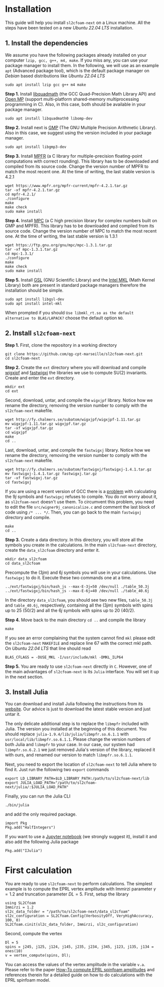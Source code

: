# Installation

This guide will help you install `sl2cfoam-next` on a Linux machine. All the steps have been tested on a new _Ubuntu 22.04 LTS_ installation.

## 1. Install the dependencies

We assume you have the following packages already installed on your computer `lzip, gcc, g++, m4, make`. If you miss any, you can use your package manager to install them. In the following, we will use as an example `apt` (Advanced package tool), which is the default package manager on _Debian_ based distributions like _Ubuntu 22.04 LTS_

```[bash]
sudo apt install lzip gcc g++ m4 make
```

**Step 1.** Install [libquadmath](https://gcc.gnu.org/onlinedocs/libquadmath/) (the GCC Quad-Precision Math Library API) and [Open MP](https://www.openmp.org/) (support multi-platform shared-memory multiprocessing programming in C). Also, in this case, both should be available in your package manager.

```[bash]
sudo apt install libquadmath0 libomp-dev
```

**Step 2.** Install next is [GMP](https://gmplib.org) (The GNU Multiple Precision Arithmetic Library). Also in this case, we suggest using the version included in your package manager.

```[bash]
sudo apt install libgmp3-dev
```

**Step 3.** Install [MPFR](https://www.mpfr.org/) (a C library for multiple-precision floating-point computations with correct rounding). This library has to be downloaded and compiled from its source code. Change the version number of MPFR to match the most recent one. At the time of writing, the last stable version is 4.2.1

```[bash]
wget https://www.mpfr.org/mpfr-current/mpfr-4.2.1.tar.gz
tar -xf mpfr-4.2.1.tar.gz
cd mpfr-4.2.1/
./configure
make
make check
sudo make install
```

**Step 4.** Install [MPC](http://www.multiprecision.org/mpc/) (a C high precision library for complex numbers built on GMP and MPFR). This library has to be downloaded and compiled from its source code. Change the version number of MPC to match the most recent one. At the time of writing, the last stable version is 1.3.1

```[bash]
wget https://ftp.gnu.org/gnu/mpc/mpc-1.3.1.tar.gz
tar -xf mpc-1.3.1.tar.gz
cd mpc-1.3.1/
./configure
make
make check
sudo make install
```

**Step 5.** Install [GSL](https://www.gnu.org/software/gsl/) (GNU Scientific Library) and the [Intel MKL](https://www.intel.com/content/www/us/en/developer/tools/oneapi/onemkl.html) (Math Kernel Library) both are present in standard package managers therefore the installation should be simple.

```[bash]
sudo apt install libgsl-dev
sudo apt install intel-mkl
```

When prompted if you should `Use libmkl_rt.so as the default alternative to BLAS/LAPACK?` choose the default option `NO`.

##  2. Install `sl2cfoam-next`

**Step 1.** First, clone the repository in a working directory

```[bash]
git clone https://github.com/qg-cpt-marseille/sl2cfoam-next.git
cd sl2cfoam-next
```

**Step 2.** Create the `ext` directory where you will download and compile [wigxjpf](http://fy.chalmers.se/subatom/wigxjpf) and [fastwigxj](http://fy.chalmers.se/subatom/fastwigxj) the libraries we use to compute SU(2) invariants. Create and enter the `ext` directory.

```[bash]
mkdir ext
cd ext
```

Second, download, untar, and compile the `wigxjpf` library. Notice how we rename the directory, removing the version number to comply with the `sl2cfoam-next` makefile.

```
wget http://fy.chalmers.se/subatom/wigxjpf/wigxjpf-1.11.tar.gz
mv wigxjpf-1.11.tar.gz wigxjpf.tar.gz
tar -xf wigxjpf.tar.gz
cd wigxjpf
make
cd ..
```

Last, download, untar, and compile the `fastwigxj` library. Notice how we rename the directory, removing the version number to comply with the `sl2cfoam-next` makefile.

```[bash]
wget http://fy.chalmers.se/subatom/fastwigxj/fastwigxj-1.4.1.tar.gz
mv fastwigxj-1.4.1.tar.gz fastwigxj.tar.gz
tar -xf fastwigxj.tar.gz
cd fastwigxj
```

If you are using a recent version of GCC there is a [problem](http://fy.chalmers.se/subatom/fastwigxj/CHANGELOG) with calculating the ${9j}$ symbols and `fastwigxj` refuses to compile. You do not worry about it, as `sl2cfoam-next` doesn't use them. To circumvent this problem, you need to edit the file `src/wigner9j_canonicalize.c` and comment the last block of code using `/* ... */`. 
Then, you can go back to the main `fastwigxj` directory and compile.

```[bash]
make
cd ..
```

**Step 3.** Create a data directory. In this directory, you will store all the symbols you create in the calculations. In the main `sl2cfoam-next` directory, create the `data_sl2cfoam` directory and enter it.

```[bash]
mkdir data_sl2cfoam
cd data_sl2cfoam
```

Precompute the $(3jm)$ and ${6j}$ symbols you will use in your calculations. Use `fastwigxj` to do it. Execute these two commands one at a time.

```[bash]
../ext/fastwigxj/bin/hash_js --max-E-3j=50 /dev/null ./table_50.3j
../ext/fastwigxj/bin/hash_js --max-E-6j=40 /dev/null ./table_40.6j
```

In the directory `data_sl2cfoam`, you should see two new files, `table_50.3j` and `table_40.6j`, respectively, containing all the $(3jm)$ symbols with spins up to 25 (50/2) and all the ${6j}$ symbols with spins up to 20 (40/2).

**Step 4.** Move back to the main directory `cd ..` and compile the library

```[bash]
make
```

If you see an error complaining that the system cannot find `mkl` please edit the `sl2cfoam-next` `MAKEFILE` and replace line 67 with the correct mkl path. On _Ubuntu 22.04 LTS_ that line should read

```[txt]
BLAS_CFLAGS = -DUSE_MKL -I/usr/include/mkl -DMKL_ILP64
```

**Step 5.** You are ready to use `sl2cfoam-next` directly in `C`. However, one of the main advantages of `sl2cfoam-next` is its `Julia` interface. You will set it up in the next section.

##  3. Install Julia

You can download and install Julia following the instructions from its [website](https://julialang.org/downloads/). Our advice is just to download the latest stable version and just untar it.

The only delicate additional step is to replace the `libmpfr` included with Julia. The version you installed at the beginning of this document. You should replace `julia-1.9.4/lib/julia/libmpfr.so.6.1.1` with `usr/local/lib/libmpfr.so.6.1.1`. Please change the version numbers of both Julia and `libmpfr` to your case. 
In our case, our system had `libmpfr.so.6.2.1` we just removed Julia's version of the library, replaced it with ours, and renamed our version to match `libmpfr.so.6.1.1`.

Next, you need to export the location of `sl2cfoam-next` to tell Julia where to find it. Just run the following two `export` commands

```[bash]
export LD_LIBRARY_PATH=$LD_LIBRARY_PATH:/path/to/sl2cfoam-next/lib
export JULIA_LOAD_PATH="/path/to/sl2cfoam-next/julia/:$JULIA_LOAD_PATH"
```

Finally, you can run the Julia CLI

```[bash]
./bin/julia
```

and add the only required package.

```[julia]
import Pkg
Pkg.add("HalfIntegers")
```

If you want to use a [Jupyter notebook](https://jupyter.org/) (we strongly suggest it), install it and also add the following Julia package

```[julia]
Pkg.add("IJulia")
```

# First calculation

You are ready to use `sl2cfoam-next` to perform calculations. The simplest example is to compute the EPRL vertex amplitude with Immirzi parameter $\gamma = 1.2$ and truncation parameter $DL=5$. First, setup the library

```[julia]
using SL2Cfoam
Immirzi = 1.2
sl2c_data_folder = "/path/to/sl2cfoam-next/data_sl2cfoam"
sl2c_configuration = SL2Cfoam.Config(VerbosityOff, VeryHighAccuracy, 100, 0)
SL2Cfoam.cinit(sl2c_data_folder, Immirzi, sl2c_configuration)
```

Second, compute the vertex

```
Dl = 5
spins = j245, j125, j124, j145, j235, j234, j345, j123, j135, j134 = ones(10)
v = vertex_compute(spins, Dl);
```

You can access the values of the vertex amplitude in the variable `v.a`. Please refer to the paper [How-To compute EPRL spinfoam amplitudes](https://arxiv.org/abs/2202.04360) and references therein for a detailed guide on how to do calculations with the EPRL spinfoam model.
